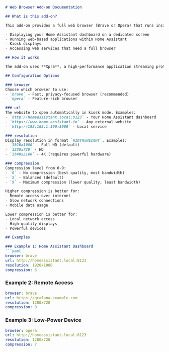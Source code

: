 
```markdown
# Web Browser Add-on Documentation

## What is this add-on?

This add-on provides a full web browser (Brave or Opera) that runs inside Home Assistant and can be accessed through your Home Assistant interface. It's perfect for:

- Displaying your Home Assistant dashboard on a dedicated screen
- Running web-based applications within Home Assistant
- Kiosk displays
- Accessing web services that need a full browser

## How it works

The add-on uses **Xpra**, a high-performance application streaming protocol that's much faster than traditional VNC. The browser runs inside the add-on container and streams to your device via HTML5 (no plugins required!).

## Configuration Options

### browser
Choose which browser to use:
- `brave` - Fast, privacy-focused browser (recommended)
- `opera` - Feature-rich browser

### url
The website to open automatically in kiosk mode. Examples:
- `http://homeassistant.local:8123` - Your Home Assistant dashboard
- `https://www.home-assistant.io` - Any external website
- `http://192.168.1.100:3000` - Local service

### resolution
Display resolution in format `WIDTHxHEIGHT`. Examples:
- `1920x1080` - Full HD (default)
- `1280x720` - HD
- `3840x2160` - 4K (requires powerful hardware)

### compression
Compression level from 0-9:
- `0` - No compression (best quality, most bandwidth)
- `5` - Balanced (default)
- `9` - Maximum compression (lower quality, least bandwidth)

Higher compression is better for:
- Remote access over internet
- Slow network connections
- Mobile data usage

Lower compression is better for:
- Local network access
- High-quality displays
- Powerful devices

## Examples

### Example 1: Home Assistant Dashboard
```yaml
browser: brave
url: http://homeassistant.local:8123
resolution: 1920x1080
compression: 3
```

### Example 2: Remote Access
```yaml
browser: brave
url: https://grafana.example.com
resolution: 1280x720
compression: 8
```

### Example 3: Low-Power Device
```yaml
browser: opera
url: http://homeassistant.local:8123
resolution: 1280x720
compression: 7
```